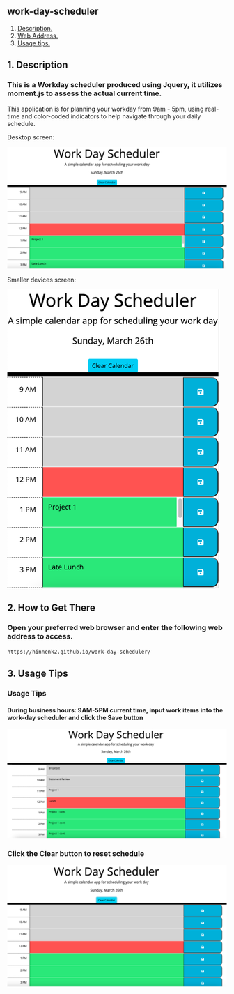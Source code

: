 ## work-day-scheduler

1. [ Description. ](#desc)
2. [ Web Address. ](#web-address)
3. [ Usage tips. ](#usage)

<a name="desc"></a>
## 1. Description

### This is a Workday scheduler produced using Jquery, it utilizes moment.js to assess the actual current time.

This application is for planning your workday from 9am - 5pm, using real-time and color-coded indicators to help navigate through your daily schedule.

Desktop screen:

![Top-Page-Area](/images/landing-page.png "mainPage")

Smaller devices screen:

![Top-Page-Area](/images/small-screen.png "mainPage-smaller-devices")

<a name="web-address"></a>
## 2. How to Get There

### Open your preferred web browser and enter the following web address to access.

```html
https://hinnenk2.github.io/work-day-scheduler/
```
<a name="usage"></a>
## 3. Usage Tips

### Usage Tips

#### During business hours: 9AM-5PM current time, input work items into the work-day scheduler and click the Save button

![nav-menu](/images/populated-workday.png "populate work list")

### Click the Clear button to reset schedule

![nav-menu](/images/cleared-workday.png "click-clear-button")
